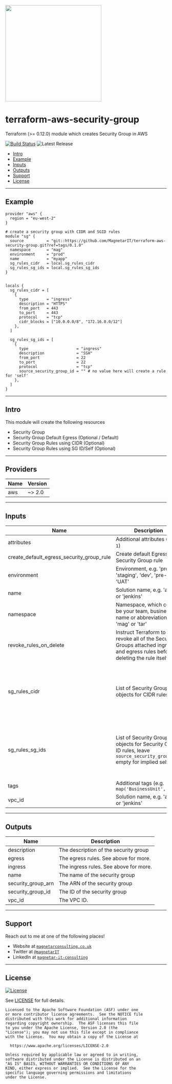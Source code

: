 <a href=https://magnetarconsulting.co.uk><img src="https://magnetarconsulting.co.uk/wp-content/uploads/2020/04/small-helping-you-innovate-magnetar.png" width="300"></a>

# terraform-aws-security-group
Terraform (>= 0.12.0) module which creates Security Group in AWS 

[![Build Status](https://dev.azure.com/MagnetarIT/terraform-aws-security-group/_apis/build/status/%5Btesting%5D%20terraform-aws-security-group?branchName=master)](https://dev.azure.com/MagnetarIT/terraform-aws-security-group/_build/latest?definitionId=13&branchName=master) ![Latest Release](https://img.shields.io/github/release/MagnetarIT/terraform-aws-security-group.svg)

- [Intro](#Intro)
- [Example](#Example)
- [Inputs](#Inputs)
- [Outputs](#Outputs)
- [Support](#Support)
- [License](#License)


----

## Example
```hcl
provider "aws" {
  region = "eu-west-2"
}

# create a security group with CIDR and SGID rules
module "sg" {
  source          = "git::https://github.com/MagnetarIT/terraform-aws-security-group.git?ref=tags/0.1.0"
  namespace       = "mag"
  environment     = "prod"
  name            = "myapp"
  sg_rules_cidr   = local.sg_rules_cidr
  sg_rules_sg_ids = local.sg_rules_sg_ids
}


locals {
  sg_rules_cidr = [
    {
      type        = "ingress"
      description = "HTTPS"
      from_port   = 443
      to_port     = 443
      protocol    = "tcp"
      cidr_blocks = ["10.0.0.0/8", "172.16.0.0/12"]
    },
  ]

  sg_rules_sg_ids = [
    {
      type                     = "ingress"
      description              = "SSH"
      from_port                = 22
      to_port                  = 22
      protocol                 = "tcp"
      source_security_group_id = "" # no value here will create a rule for 'self'
    },
  ]
}
```

----

## Intro
This module will create the following resources
- Security Group
- Security Group Default Egress (Optional / Default)
- Security Group Rules using CIDR (Optional)
- Security Group Rules using SG ID/Self (Optional)

---

## Providers

| Name | Version |
|------|---------|
| aws | ~> 2.0 |

---

## Inputs

| Name | Description | Type | Default | Required |
|------|-------------|------|---------|:--------:|
| attributes | Additional attributes (e.g. `1`) | `list(string)` | `[]` | no |
| create\_default\_egress\_security\_group\_rule | Create default Egress Security Group rule | `bool` | `true` | no |
| environment | Environment, e.g. 'prod', 'staging', 'dev', 'pre-prod', 'UAT' | `string` | n/a | yes |
| name | Solution name, e.g. 'app' or 'jenkins' | `string` | n/a | yes |
| namespace | Namespace, which could be your team, business name or abbreviation, e.g. 'mag' or 'tar' | `string` | n/a | yes |
| revoke\_rules\_on\_delete | Instruct Terraform to revoke all of the Security Groups attached ingress and egress rules before deleting the rule itself. | `bool` | `true` | no |
| sg\_rules\_cidr | List of Security Group rule objects for CIDR rules | <pre>list(object({<br>    type        = string<br>    description = string<br>    from_port   = string<br>    to_port     = string<br>    protocol    = string<br>    cidr_blocks = list(string)<br>  }))</pre> | `[]` | no |
| sg\_rules\_sg\_ids | List of Security Group rule objects for Security Group ID rules, leave `source_security_group_id` empty for implied self rule. | <pre>list(object({<br>    type                     = string<br>    description              = string<br>    from_port                = string<br>    to_port                  = string<br>    protocol                 = string<br>    source_security_group_id = string<br>  }))</pre> | `[]` | no |
| tags | Additional tags (e.g. `map('BusinessUnit','XYZ')` | `map(string)` | `{}` | no |
| vpc\_id | Solution name, e.g. 'app' or 'jenkins' | `string` | `""` | no |

---

## Outputs

| Name | Description |
|------|-------------|
| description | The description of the security group |
| egress | The egress rules. See above for more. |
| ingress | The ingress rules. See above for more. |
| name  | The name of the security group |
| security\_group\_arn | The ARN of the security group |
| security\_group\_id | The ID of the security group |
| vpc\_id | The VPC ID. |

---

## Support

Reach out to me at one of the following places!

- Website at <a href="https://magnetarconsulting.co.uk" target="_blank">`magnetarconsulting.co.uk`</a>
- Twitter at <a href="https://twitter.com/magnetarIT" target="_blank">`@magnetarIT`</a>
- LinkedIn at <a href="https://www.linkedin.com/company/magnetar-it-consulting" target="_blank">`magnetar-it-consulting`</a>

---

## License 

[![License](https://img.shields.io/badge/License-Apache%202.0-blue.svg)](https://opensource.org/licenses/Apache-2.0) 

See [LICENSE](LICENSE) for full details.

    Licensed to the Apache Software Foundation (ASF) under one
    or more contributor license agreements.  See the NOTICE file
    distributed with this work for additional information
    regarding copyright ownership.  The ASF licenses this file
    to you under the Apache License, Version 2.0 (the
    "License"); you may not use this file except in compliance
    with the License.  You may obtain a copy of the License at

      https://www.apache.org/licenses/LICENSE-2.0

    Unless required by applicable law or agreed to in writing,
    software distributed under the License is distributed on an
    "AS IS" BASIS, WITHOUT WARRANTIES OR CONDITIONS OF ANY
    KIND, either express or implied.  See the License for the
    specific language governing permissions and limitations
    under the License.